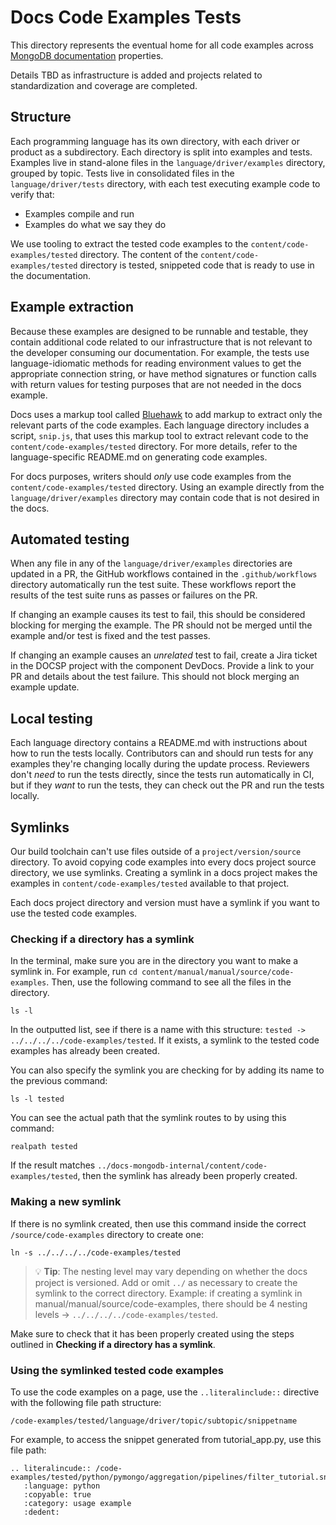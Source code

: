 # Docs Code Examples Tests

This directory represents the eventual home for all code examples across
[MongoDB documentation](https://www.mongodb.com/docs/) properties.

Details TBD as infrastructure is added and projects related to standardization
and coverage are completed.

## Structure

Each programming language has its own directory, with each driver or product as
a subdirectory. Each directory is split into examples and tests. Examples live
in stand-alone files in the `language/driver/examples` directory, grouped by topic. 
Tests live in consolidated files in the `language/driver/tests` directory, with 
each test executing example code to verify that:

- Examples compile and run
- Examples do what we say they do

We use tooling to extract the tested code examples to the `content/code-examples/tested`
directory. The content of the `content/code-examples/tested` directory is tested,
snippeted code that is ready to use in the documentation.

## Example extraction

Because these examples are designed to be runnable and testable, they contain
additional code related to our infrastructure that is not relevant to the
developer consuming our documentation. For example, the tests use
language-idiomatic methods for reading environment values to get the appropriate
connection string, or have method signatures or function calls with
return values for testing purposes that are not needed in the docs example.

Docs uses a markup tool called [Bluehawk](https://github.com/mongodb-university/Bluehawk)
to add markup to extract only the relevant parts of the code examples. Each
language directory includes a script, `snip.js`, that uses this markup tool
to extract relevant code to the `content/code-examples/tested` directory. For more
details, refer to the language-specific README.md on generating code examples.

For docs purposes, writers should _only_ use code examples from the
`content/code-examples/tested` directory. Using an example directly from the
`language/driver/examples` directory may contain code that is not desired in the docs.

## Automated testing

When any file in any of the `language/driver/examples` directories are updated in a PR,
the GitHub workflows contained in the `.github/workflows` directory automatically
run the test suite. These workflows report the results of the test suite runs
as passes or failures on the PR.

If changing an example causes its test to fail, this should be considered
blocking for merging the example. The PR should not be merged until the example
and/or test is fixed and the test passes.

If changing an example causes an _unrelated_ test to fail, create a Jira ticket
in the DOCSP project with the component DevDocs. Provide a link to your PR and details about the test failure. This should not block merging an example update.

## Local testing

Each language directory contains a README.md with instructions about how to
run the tests locally. Contributors can and should run tests for any examples
they're changing locally during the update process. Reviewers don't _need_ to
run the tests directly, since the tests run automatically in CI, but if they
_want_ to run the tests, they can check out the PR and run the tests locally.

## Symlinks

Our build toolchain can't use files outside of a `project/version/source` directory.
To avoid copying code examples into every docs project source directory, we
use symlinks. Creating a symlink in a docs project makes the examples in 
`content/code-examples/tested` available to that project.

Each docs project directory and version must have a symlink if you want to use
the tested code examples.

### Checking if a directory has a symlink

In the terminal, make sure you are in the directory you want to make a symlink in.
For example, run `cd content/manual/manual/source/code-examples`. 
Then, use the following command to see all the files in the directory.

```
ls -l
```

In the outputted list, see if there is a name with this structure:
`tested -> ../../../../code-examples/tested`. If it exists, a symlink to the tested
code examples has already been created. 

You can also specify the symlink you are checking for by adding its name to the
previous command:

```
ls -l tested
```

You can see the actual path that the symlink routes to by using this command:
```
realpath tested
```

If the result matches `../docs-mongodb-internal/content/code-examples/tested`, 
then the symlink has already been properly created. 

### Making a new symlink

If there is no symlink created, then use this command inside the correct 
`/source/code-examples` directory to create one:

```
ln -s ../../../../code-examples/tested
```

> 💡 **Tip**: The nesting level may vary depending on whether the docs project
> is versioned. Add or omit `../` as necessary to create the symlink to the
> correct directory. Example: if creating a symlink in manual/manual/source/code-examples,
> there should be 4 nesting levels -> `../../../../code-examples/tested`.

Make sure to check that it has been properly created using the steps outlined
in **Checking if a directory has a symlink**.

### Using the symlinked tested code examples

To use the code examples on a page, use the `..literalinclude::` directive
with the following file path structure:

```
/code-examples/tested/language/driver/topic/subtopic/snippetname
```

For example, to access the snippet generated from tutorial_app.py, use
this file path:

```
.. literalincude:: /code-examples/tested/python/pymongo/aggregation/pipelines/filter_tutorial.snippet.sort.py
   :language: python
   :copyable: true
   :category: usage example
   :dedent:
```
